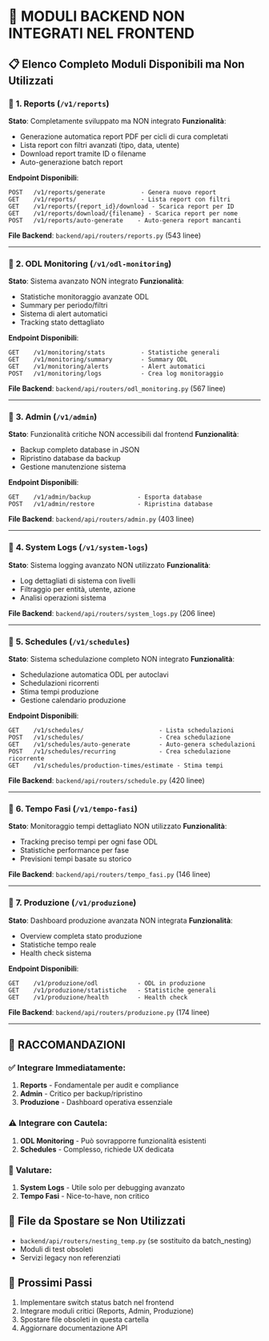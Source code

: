 # 🔴 MODULI BACKEND NON INTEGRATI NEL FRONTEND

## 📋 Elenco Completo Moduli Disponibili ma Non Utilizzati

### 🔴 **1. Reports (`/v1/reports`)**
**Stato**: Completamente sviluppato ma NON integrato
**Funzionalità**:
- Generazione automatica report PDF per cicli di cura completati
- Lista report con filtri avanzati (tipo, data, utente)
- Download report tramite ID o filename
- Auto-generazione batch report

**Endpoint Disponibili**:
```
POST   /v1/reports/generate          - Genera nuovo report
GET    /v1/reports/                  - Lista report con filtri
GET    /v1/reports/{report_id}/download - Scarica report per ID
GET    /v1/reports/download/{filename} - Scarica report per nome
POST   /v1/reports/auto-generate    - Auto-genera report mancanti
```

**File Backend**: `backend/api/routers/reports.py` (543 linee)

---

### 🔴 **2. ODL Monitoring (`/v1/odl-monitoring`)**
**Stato**: Sistema avanzato NON integrato
**Funzionalità**:
- Statistiche monitoraggio avanzate ODL
- Summary per periodo/filtri
- Sistema di alert automatici
- Tracking stato dettagliato

**Endpoint Disponibili**:
```
GET    /v1/monitoring/stats          - Statistiche generali
GET    /v1/monitoring/summary        - Summary ODL
GET    /v1/monitoring/alerts         - Alert automatici
POST   /v1/monitoring/logs           - Crea log monitoraggio
```

**File Backend**: `backend/api/routers/odl_monitoring.py` (567 linee)

---

### 🔴 **3. Admin (`/v1/admin`)**
**Stato**: Funzionalità critiche NON accessibili dal frontend
**Funzionalità**:
- Backup completo database in JSON
- Ripristino database da backup
- Gestione manutenzione sistema

**Endpoint Disponibili**:
```
GET    /v1/admin/backup             - Esporta database
POST   /v1/admin/restore            - Ripristina database
```

**File Backend**: `backend/api/routers/admin.py` (403 linee)

---

### 🔴 **4. System Logs (`/v1/system-logs`)**
**Stato**: Sistema logging avanzato NON utilizzato
**Funzionalità**:
- Log dettagliati di sistema con livelli
- Filtraggio per entità, utente, azione
- Analisi operazioni sistema

**File Backend**: `backend/api/routers/system_logs.py` (206 linee)

---

### 🔴 **5. Schedules (`/v1/schedules`)**
**Stato**: Sistema schedulazione completo NON integrato
**Funzionalità**:
- Schedulazione automatica ODL per autoclavi
- Schedulazioni ricorrenti
- Stima tempi produzione
- Gestione calendario produzione

**Endpoint Disponibili**:
```
GET    /v1/schedules/                     - Lista schedulazioni
POST   /v1/schedules/                     - Crea schedulazione
GET    /v1/schedules/auto-generate        - Auto-genera schedulazioni
POST   /v1/schedules/recurring            - Crea schedulazione ricorrente
GET    /v1/schedules/production-times/estimate - Stima tempi
```

**File Backend**: `backend/api/routers/schedule.py` (420 linee)

---

### 🔴 **6. Tempo Fasi (`/v1/tempo-fasi`)**
**Stato**: Monitoraggio tempi dettagliato NON utilizzato
**Funzionalità**:
- Tracking preciso tempi per ogni fase ODL
- Statistiche performance per fase
- Previsioni tempi basate su storico

**File Backend**: `backend/api/routers/tempo_fasi.py` (146 linee)

---

### 🔴 **7. Produzione (`/v1/produzione`)**
**Stato**: Dashboard produzione avanzata NON integrata
**Funzionalità**:
- Overview completa stato produzione
- Statistiche tempo reale
- Health check sistema

**Endpoint Disponibili**:
```
GET    /v1/produzione/odl           - ODL in produzione
GET    /v1/produzione/statistiche   - Statistiche generali
GET    /v1/produzione/health        - Health check
```

**File Backend**: `backend/api/routers/produzione.py` (174 linee)

---

## 🎯 **RACCOMANDAZIONI**

### ✅ **Integrare Immediatamente**:
1. **Reports** - Fondamentale per audit e compliance
2. **Admin** - Critico per backup/ripristino
3. **Produzione** - Dashboard operativa essenziale

### ⚠️ **Integrare con Cautela**:
1. **ODL Monitoring** - Può sovrapporre funzionalità esistenti
2. **Schedules** - Complesso, richiede UX dedicata

### 🔄 **Valutare**:
1. **System Logs** - Utile solo per debugging avanzato
2. **Tempo Fasi** - Nice-to-have, non critico

## 📁 **File da Spostare se Non Utilizzati**
- `backend/api/routers/nesting_temp.py` (se sostituito da batch_nesting)
- Moduli di test obsoleti
- Servizi legacy non referenziati

## 🔧 **Prossimi Passi**
1. Implementare switch status batch nel frontend
2. Integrare moduli critici (Reports, Admin, Produzione)  
3. Spostare file obsoleti in questa cartella
4. Aggiornare documentazione API 